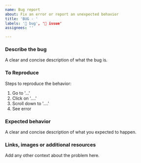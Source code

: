 ```yaml
---
name: Bug report
about: Fix an error or report an unexpected behavior
title: 'BUG - '
labels: '🐛 bug', '📄 issue'
assignees: ''

---
```


### Describe the bug
A clear and concise description of what the bug is.

### To Reproduce
Steps to reproduce the behavior:
1. Go to '...'
2. Click on '....'
3. Scroll down to '....'
4. See error

### Expected behavior
A clear and concise description of what you expected to happen.

### Links, images or additional resources
Add any other context about the problem here. 

